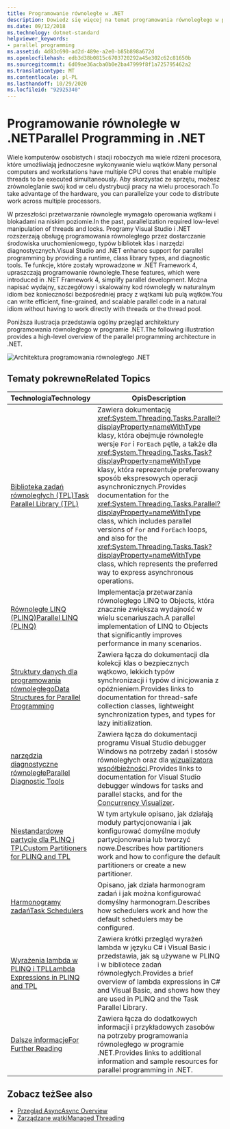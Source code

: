 ```yaml
---
title: Programowanie równoległe w .NET
description: Dowiedz się więcej na temat programowania równoległego w programie .NET. Użyj środowiska uruchomieniowego platformy .NET, typów bibliotek klas i narzędzi diagnostycznych, aby uprościć Programowanie na platformie .NET.
ms.date: 09/12/2018
ms.technology: dotnet-standard
helpviewer_keywords:
- parallel programming
ms.assetid: 4d83c690-ad2d-489e-a2e0-b85b898a672d
ms.openlocfilehash: edb3d38b0815c6703720292a45e302c62c81650b
ms.sourcegitcommit: 6d09ae36acba0b0e2ba47999f8f1a725795462a2
ms.translationtype: MT
ms.contentlocale: pl-PL
ms.lasthandoff: 10/29/2020
ms.locfileid: "92925340"
---
```

# <a name="parallel-programming-in-net"></a><span data-ttu-id="84d8f-104">Programowanie równoległe w .NET</span><span class="sxs-lookup"><span data-stu-id="84d8f-104">Parallel Programming in .NET</span></span>

<span data-ttu-id="84d8f-105">Wiele komputerów osobistych i stacji roboczych ma wiele rdzeni procesora, które umożliwiają jednoczesne wykonywanie wielu wątków.</span><span class="sxs-lookup"><span data-stu-id="84d8f-105">Many personal computers and workstations have multiple CPU cores that enable multiple threads to be executed simultaneously.</span></span> <span data-ttu-id="84d8f-106">Aby skorzystać ze sprzętu, możesz zrównoleglanie swój kod w celu dystrybucji pracy na wielu procesorach.</span><span class="sxs-lookup"><span data-stu-id="84d8f-106">To take advantage of the hardware, you can parallelize your code to distribute work across multiple processors.</span></span>

<span data-ttu-id="84d8f-107">W przeszłości przetwarzanie równoległe wymagało operowania wątkami i blokadami na niskim poziomie.</span><span class="sxs-lookup"><span data-stu-id="84d8f-107">In the past, parallelization required low-level manipulation of threads and locks.</span></span> <span data-ttu-id="84d8f-108">Programy Visual Studio i .NET rozszerzają obsługę programowania równoległego przez dostarczanie środowiska uruchomieniowego, typów bibliotek klas i narzędzi diagnostycznych.</span><span class="sxs-lookup"><span data-stu-id="84d8f-108">Visual Studio and .NET enhance support for parallel programming by providing a runtime, class library types, and diagnostic tools.</span></span> <span data-ttu-id="84d8f-109">Te funkcje, które zostały wprowadzone w .NET Framework 4, upraszczają programowanie równoległe.</span><span class="sxs-lookup"><span data-stu-id="84d8f-109">These features, which were introduced in .NET Framework 4, simplify parallel development.</span></span> <span data-ttu-id="84d8f-110">Można napisać wydajny, szczegółowy i skalowalny kod równoległy w naturalnym idiom bez konieczności bezpośredniej pracy z wątkami lub pulą wątków.</span><span class="sxs-lookup"><span data-stu-id="84d8f-110">You can write efficient, fine-grained, and scalable parallel code in a natural idiom without having to work directly with threads or the thread pool.</span></span>

<span data-ttu-id="84d8f-111">Poniższa ilustracja przedstawia ogólny przegląd architektury programowania równoległego w programie .NET.</span><span class="sxs-lookup"><span data-stu-id="84d8f-111">The following illustration provides a high-level overview of the parallel programming architecture in .NET.</span></span>

![Architektura programowania równoległego .NET](./media/tpl-architecture.png)

## <a name="related-topics"></a><span data-ttu-id="84d8f-113">Tematy pokrewne</span><span class="sxs-lookup"><span data-stu-id="84d8f-113">Related Topics</span></span>

|<span data-ttu-id="84d8f-114">Technologia</span><span class="sxs-lookup"><span data-stu-id="84d8f-114">Technology</span></span>|<span data-ttu-id="84d8f-115">Opis</span><span class="sxs-lookup"><span data-stu-id="84d8f-115">Description</span></span>|
|----------------|-----------------|
|[<span data-ttu-id="84d8f-116">Biblioteka zadań równoległych (TPL)</span><span class="sxs-lookup"><span data-stu-id="84d8f-116">Task Parallel Library (TPL)</span></span>](task-parallel-library-tpl.md)|<span data-ttu-id="84d8f-117">Zawiera dokumentację <xref:System.Threading.Tasks.Parallel?displayProperty=nameWithType> klasy, która obejmuje równoległe wersje `For` i `ForEach` pętle, a także dla <xref:System.Threading.Tasks.Task?displayProperty=nameWithType> klasy, która reprezentuje preferowany sposób ekspresowych operacji asynchronicznych.</span><span class="sxs-lookup"><span data-stu-id="84d8f-117">Provides documentation for the <xref:System.Threading.Tasks.Parallel?displayProperty=nameWithType> class, which includes parallel versions of `For` and `ForEach` loops, and also for the <xref:System.Threading.Tasks.Task?displayProperty=nameWithType> class, which represents the preferred way to express asynchronous operations.</span></span>|
|[<span data-ttu-id="84d8f-118">Równoległe LINQ (PLINQ)</span><span class="sxs-lookup"><span data-stu-id="84d8f-118">Parallel LINQ (PLINQ)</span></span>](introduction-to-plinq.md)|<span data-ttu-id="84d8f-119">Implementacja przetwarzania równoległego LINQ to Objects, która znacznie zwiększa wydajność w wielu scenariuszach.</span><span class="sxs-lookup"><span data-stu-id="84d8f-119">A parallel implementation of LINQ to Objects that significantly improves performance in many scenarios.</span></span>|
|[<span data-ttu-id="84d8f-120">Struktury danych dla programowania równoległego</span><span class="sxs-lookup"><span data-stu-id="84d8f-120">Data Structures for Parallel Programming</span></span>](data-structures-for-parallel-programming.md)|<span data-ttu-id="84d8f-121">Zawiera łącza do dokumentacji dla kolekcji klas o bezpiecznych wątkowo, lekkich typów synchronizacji i typów d inicjowania z opóźnieniem.</span><span class="sxs-lookup"><span data-stu-id="84d8f-121">Provides links to documentation for thread-safe collection classes, lightweight synchronization types, and types for lazy initialization.</span></span>|
|[<span data-ttu-id="84d8f-122">narzędzia diagnostyczne równoległe</span><span class="sxs-lookup"><span data-stu-id="84d8f-122">Parallel Diagnostic Tools</span></span>](parallel-diagnostic-tools.md)|<span data-ttu-id="84d8f-123">Zawiera łącza do dokumentacji programu Visual Studio debugger Windows na potrzeby zadań i stosów równoległych oraz dla [wizualizatora współbieżności](/visualstudio/profiling/concurrency-visualizer).</span><span class="sxs-lookup"><span data-stu-id="84d8f-123">Provides links to documentation for Visual Studio debugger windows for tasks and parallel stacks, and for the [Concurrency Visualizer](/visualstudio/profiling/concurrency-visualizer).</span></span>|
|[<span data-ttu-id="84d8f-124">Niestandardowe partycje dla PLINQ i TPL</span><span class="sxs-lookup"><span data-stu-id="84d8f-124">Custom Partitioners for PLINQ and TPL</span></span>](custom-partitioners-for-plinq-and-tpl.md)|<span data-ttu-id="84d8f-125">W tym artykule opisano, jak działają moduły partycjonowania i jak konfigurować domyślne moduły partycjonowania lub tworzyć nowe.</span><span class="sxs-lookup"><span data-stu-id="84d8f-125">Describes how partitioners work and how to configure the default partitioners or create a new partitioner.</span></span>|
|[<span data-ttu-id="84d8f-126">Harmonogramy zadań</span><span class="sxs-lookup"><span data-stu-id="84d8f-126">Task Schedulers</span></span>](xref:System.Threading.Tasks.TaskScheduler)|<span data-ttu-id="84d8f-127">Opisano, jak działa harmonogram zadań i jak można konfigurować domyślny harmonogram.</span><span class="sxs-lookup"><span data-stu-id="84d8f-127">Describes how schedulers work and how the default schedulers may be configured.</span></span>|
|[<span data-ttu-id="84d8f-128">Wyrażenia lambda w PLINQ i TPL</span><span class="sxs-lookup"><span data-stu-id="84d8f-128">Lambda Expressions in PLINQ and TPL</span></span>](lambda-expressions-in-plinq-and-tpl.md)|<span data-ttu-id="84d8f-129">Zawiera krótki przegląd wyrażeń lambda w języku C# i Visual Basic i przedstawia, jak są używane w PLINQ i w bibliotece zadań równoległych.</span><span class="sxs-lookup"><span data-stu-id="84d8f-129">Provides a brief overview of lambda expressions in C# and Visual Basic, and shows how they are used in PLINQ and the Task Parallel Library.</span></span>|
|[<span data-ttu-id="84d8f-130">Dalsze informacje</span><span class="sxs-lookup"><span data-stu-id="84d8f-130">For Further Reading</span></span>](for-further-reading-parallel-programming.md)|<span data-ttu-id="84d8f-131">Zawiera łącza do dodatkowych informacji i przykładowych zasobów na potrzeby programowania równoległego w programie .NET.</span><span class="sxs-lookup"><span data-stu-id="84d8f-131">Provides links to additional information and sample resources for parallel programming in .NET.</span></span>|

## <a name="see-also"></a><span data-ttu-id="84d8f-132">Zobacz też</span><span class="sxs-lookup"><span data-stu-id="84d8f-132">See also</span></span>

- [<span data-ttu-id="84d8f-133">Przegląd Async</span><span class="sxs-lookup"><span data-stu-id="84d8f-133">Async Overview</span></span>](../async.md)
- [<span data-ttu-id="84d8f-134">Zarządzane wątki</span><span class="sxs-lookup"><span data-stu-id="84d8f-134">Managed Threading</span></span>](../threading/index.md)
